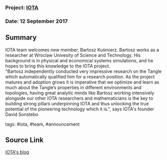 ### Project: [IOTA](../projects/iota.md)
### Date: 12 September 2017
## Summary
  
IOTA team welcomes new member, Bartosz Kuśmierz.
Bartosz works as a researcher at Wroclaw Univesity of Science and Technology.
His background is in physical and economical systems simulations, and he hopes to bring this knowledge to the IOTA project.  
"Bartosz independently conducted very impressive research on the Tangle which automatically qualified him for a research position. As the project matures and adoption grows it is imperative that we optimize and learn as much about the Tangle’s properties in different environments and topologies, having great analytic minds like Bartosz working intensively alongside our other IOTA researchers and mathematicians is the key to building strong pillars underpinning IOTA and thus unlocking the true potential of the pioneering technology which it is.", says IOTA's founder David Sonstebo
  
tags: #iota, #team, #announcement
## Source Link
[IOTA's blog](https://blog.iota.org/welcome-bartosz-ku%C5%9Bmierz-to-iota-58613662f204)  
